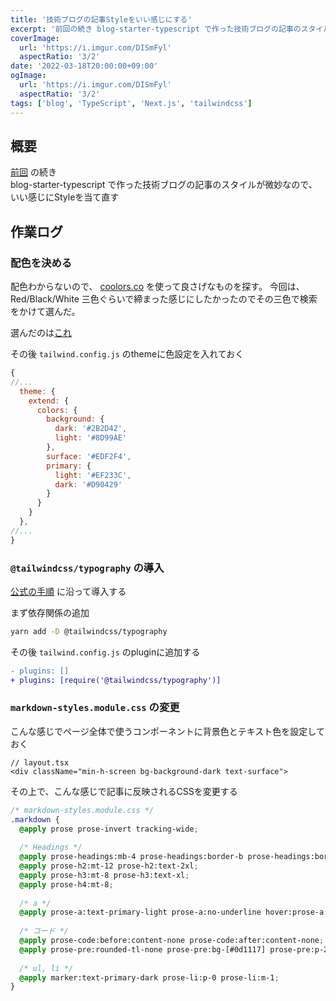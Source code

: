 ```yaml
---
title: '技術ブログの記事Styleをいい感じにする'
excerpt: '前回の続き blog-starter-typescript で作った技術ブログの記事のスタイルが微妙なので、いい感じにStyleを当て直す'
coverImage: 
  url: 'https://i.imgur.com/DISmFyl'
  aspectRatio: '3/2'
date: '2022-03-18T20:00:00+09:00'
ogImage:
  url: 'https://i.imgur.com/DISmFyl'
  aspectRatio: '3/2'
tags: ['blog', 'TypeScript', 'Next.js', 'tailwindcss']
---
```



## 概要

[前回](/posts/2022-03-12-1) の続き  
blog-starter-typescript で作った技術ブログの記事のスタイルが微妙なので、いい感じにStyleを当て直す

## 作業ログ

### 配色を決める
配色わからないので、 [coolors.co](https://coolors.co/) を使って良さげなものを探す。
今回は、Red/Black/White 三色ぐらいで締まった感じにしたかったのでその三色で検索をかけて選んだ。

選んだのは[これ](https://coolors.co/palette/2b2d42-8d99ae-edf2f4-ef233c-d90429)  


その後 `tailwind.config.js` のthemeに色設定を入れておく
```javascript
{
//...
  theme: {  
    extend: {  
      colors: {  
        background: {  
          dark: '#2B2D42',  
          light: '#8D99AE'  
        },  
        surface: '#EDF2F4',  
        primary: {  
          light: '#EF233C',  
          dark: '#D90429'  
        }  
      }  
    }  
  },  
//... 
}
```


### `@tailwindcss/typography` の導入

[公式の手順](https://tailwindcss.com/docs/typography-plugin) に沿って導入する

まず依存関係の追加
```bash
yarn add -D @tailwindcss/typography
```

その後 `tailwind.config.js` のpluginに追加する
```diff
- plugins: []
+ plugins: [require('@tailwindcss/typography')] 
```

### `markdown-styles.module.css` の変更

こんな感じでページ全体で使うコンポーネントに背景色とテキスト色を設定しておく
```tsx
// layout.tsx
<div className="min-h-screen bg-background-dark text-surface">
```

その上で、こんな感じで記事に反映されるCSSを変更する
```css
/* markdown-styles.module.css */
.markdown {
  @apply prose prose-invert tracking-wide;  
  
  /* Headings */  
  @apply prose-headings:mb-4 prose-headings:border-b prose-headings:border-background-light prose-headings:pb-1 prose-headings:font-normal prose-headings:leading-snug prose-headings:text-background-light;  
  @apply prose-h2:mt-12 prose-h2:text-2xl;  
  @apply prose-h3:mt-8 prose-h3:text-xl;  
  @apply prose-h4:mt-8;  
  
  /* a */  
  @apply prose-a:text-primary-light prose-a:no-underline hover:prose-a:underline prose-a:visited:text-primary-dark;  
  
  /* コード */  
  @apply prose-code:before:content-none prose-code:after:content-none;  
  @apply prose-pre:rounded-tl-none prose-pre:bg-[#0d1117] prose-pre:p-2 prose-pre:shadow-lg;  
  
  /* ul, li */  
  @apply marker:text-primary-dark prose-li:p-0 prose-li:m-1;  
}
```